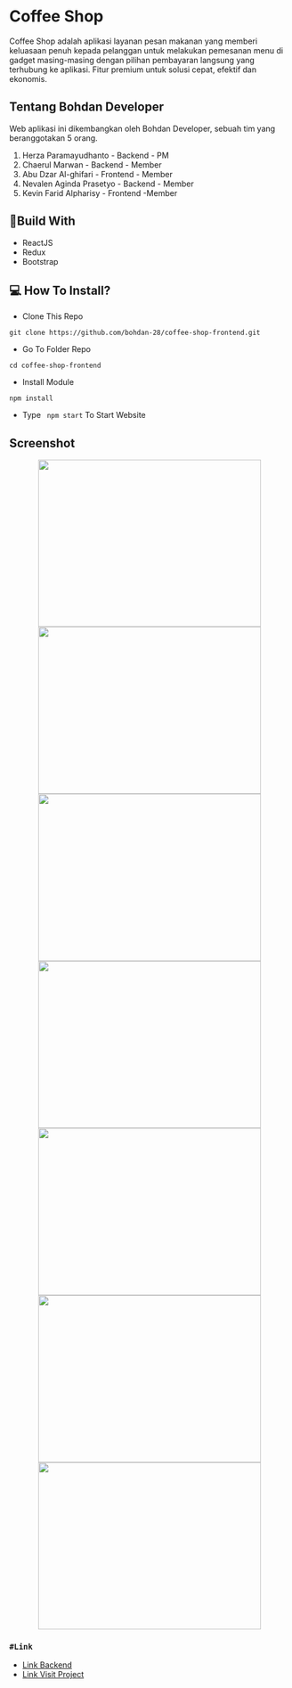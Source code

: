# Coffee Shop

Coffee Shop adalah aplikasi layanan pesan makanan yang memberi keluasaan penuh kepada pelanggan untuk melakukan pemesanan menu di gadget masing-masing dengan pilihan pembayaran langsung yang terhubung ke aplikasi. Fitur premium untuk solusi cepat, efektif dan ekonomis.


## Tentang Bohdan Developer

Web aplikasi ini dikembangkan oleh Bohdan Developer, sebuah tim yang beranggotakan 5 orang.
1. Herza Paramayudhanto - Backend - PM
2. Chaerul Marwan - Backend - Member 
3. Abu Dzar Al-ghifari - Frontend - Member  
4. Nevalen Aginda Prasetyo - Backend - Member
5. Kevin Farid Alpharisy - Frontend -Member

## 🔖Build With
- ReactJS
- Redux
- Bootstrap

## 💻 How To Install?
- Clone This Repo
```
git clone https://github.com/bohdan-28/coffee-shop-frontend.git
```
- Go To Folder Repo
```
cd coffee-shop-frontend
```
- Install Module
```
npm install
```
- Type ``` npm start``` To Start Website

## Screenshot
<p align="center">
  <span>
    <img width="400" height="300" src="https://user-images.githubusercontent.com/68935056/119052765-4a4fd400-b9ef-11eb-9764-b6eb03a51ec7.PNG">   
    <img width="400" height="300" src="https://user-images.githubusercontent.com/74039235/114306979-e4c31a80-9b07-11eb-844d-2811ada73f9c.jpg">   
    <img width="400" height="300" src="https://user-images.githubusercontent.com/74039235/114306973-e12f9380-9b07-11eb-997d-f60aec33fed8.jpg">   
    <img width="400" height="300" src="https://user-images.githubusercontent.com/68935056/117751646-abcdb100-b23f-11eb-92fc-38b0e18352bc.png">
    <img width="400" height="300" src="https://user-images.githubusercontent.com/68935056/117751659-aff9ce80-b23f-11eb-9093-9b6b6df4dc5d.png">
   <img width="400" height="300" src="https://user-images.githubusercontent.com/68935056/117751666-b2f4bf00-b23f-11eb-8934-6f2b8c6d890a.png">
   <img width="400" height="300" src="https://user-images.githubusercontent.com/68935056/117752918-d456aa80-b241-11eb-95be-28b374c260d9.png">
  </span>
</p>

### `#Link`
- [Link Backend](https://github.com/bohdan-28/coffee-shop-backend)
- [Link Visit Project](https://coffee-shop-bohdan.netlify.app/)


